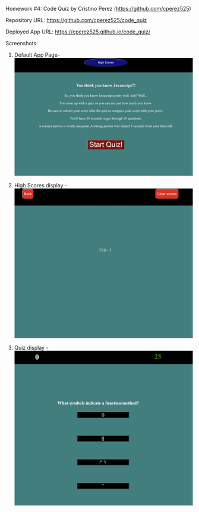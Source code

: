Homework #4: Code Quiz by Cristino Perez (https://github.com/cperez525)

Repository URL: https://github.com/cperez525/code_quiz

Deployed App URL: https://cperez525.github.io/code_quiz/

Screenshots:

1) Default App Page-  ![Screenshot](images/default_page.JPG)

2) High Scores display - ![Screenshot](images/high_scores.JPG)

3) Quiz display - ![Screenshot](images/quiz_page.JPG)

